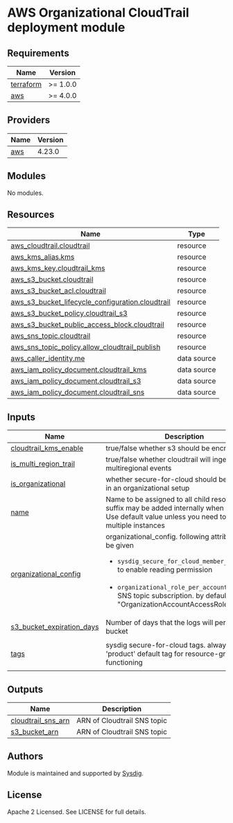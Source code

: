 # AWS Organizational CloudTrail deployment module

<!-- BEGINNING OF PRE-COMMIT-TERRAFORM DOCS HOOK -->
## Requirements

| Name | Version |
|------|---------|
| <a name="requirement_terraform"></a> [terraform](#requirement\_terraform) | >= 1.0.0 |
| <a name="requirement_aws"></a> [aws](#requirement\_aws) | >= 4.0.0 |

## Providers

| Name | Version |
|------|---------|
| <a name="provider_aws"></a> [aws](#provider\_aws) | 4.23.0 |

## Modules

No modules.

## Resources

| Name | Type |
|------|------|
| [aws_cloudtrail.cloudtrail](https://registry.terraform.io/providers/hashicorp/aws/latest/docs/resources/cloudtrail) | resource |
| [aws_kms_alias.kms](https://registry.terraform.io/providers/hashicorp/aws/latest/docs/resources/kms_alias) | resource |
| [aws_kms_key.cloudtrail_kms](https://registry.terraform.io/providers/hashicorp/aws/latest/docs/resources/kms_key) | resource |
| [aws_s3_bucket.cloudtrail](https://registry.terraform.io/providers/hashicorp/aws/latest/docs/resources/s3_bucket) | resource |
| [aws_s3_bucket_acl.cloudtrail](https://registry.terraform.io/providers/hashicorp/aws/latest/docs/resources/s3_bucket_acl) | resource |
| [aws_s3_bucket_lifecycle_configuration.cloudtrail](https://registry.terraform.io/providers/hashicorp/aws/latest/docs/resources/s3_bucket_lifecycle_configuration) | resource |
| [aws_s3_bucket_policy.cloudtrail_s3](https://registry.terraform.io/providers/hashicorp/aws/latest/docs/resources/s3_bucket_policy) | resource |
| [aws_s3_bucket_public_access_block.cloudtrail](https://registry.terraform.io/providers/hashicorp/aws/latest/docs/resources/s3_bucket_public_access_block) | resource |
| [aws_sns_topic.cloudtrail](https://registry.terraform.io/providers/hashicorp/aws/latest/docs/resources/sns_topic) | resource |
| [aws_sns_topic_policy.allow_cloudtrail_publish](https://registry.terraform.io/providers/hashicorp/aws/latest/docs/resources/sns_topic_policy) | resource |
| [aws_caller_identity.me](https://registry.terraform.io/providers/hashicorp/aws/latest/docs/data-sources/caller_identity) | data source |
| [aws_iam_policy_document.cloudtrail_kms](https://registry.terraform.io/providers/hashicorp/aws/latest/docs/data-sources/iam_policy_document) | data source |
| [aws_iam_policy_document.cloudtrail_s3](https://registry.terraform.io/providers/hashicorp/aws/latest/docs/data-sources/iam_policy_document) | data source |
| [aws_iam_policy_document.cloudtrail_sns](https://registry.terraform.io/providers/hashicorp/aws/latest/docs/data-sources/iam_policy_document) | data source |

## Inputs

| Name | Description | Type | Default | Required |
|------|-------------|------|---------|:--------:|
| <a name="input_cloudtrail_kms_enable"></a> [cloudtrail\_kms\_enable](#input\_cloudtrail\_kms\_enable) | true/false whether s3 should be encrypted | `bool` | `true` | no |
| <a name="input_is_multi_region_trail"></a> [is\_multi\_region\_trail](#input\_is\_multi\_region\_trail) | true/false whether cloudtrail will ingest multiregional events | `bool` | `true` | no |
| <a name="input_is_organizational"></a> [is\_organizational](#input\_is\_organizational) | whether secure-for-cloud should be deployed in an organizational setup | `bool` | `false` | no |
| <a name="input_name"></a> [name](#input\_name) | Name to be assigned to all child resources. A suffix may be added internally when required. Use default value unless you need to install multiple instances | `string` | `"sfc"` | no |
| <a name="input_organizational_config"></a> [organizational\_config](#input\_organizational\_config) | organizational\_config. following attributes must be given<br><ul><li>`sysdig_secure_for_cloud_member_account_id` to enable reading permission</li><br><li>`organizational_role_per_account` to enable SNS topic subscription. by default "OrganizationAccountAccessRole"</li></ul> | <pre>object({<br>    sysdig_secure_for_cloud_member_account_id = string<br>    organizational_role_per_account           = string<br>  })</pre> | <pre>{<br>  "organizational_role_per_account": null,<br>  "sysdig_secure_for_cloud_member_account_id": null<br>}</pre> | no |
| <a name="input_s3_bucket_expiration_days"></a> [s3\_bucket\_expiration\_days](#input\_s3\_bucket\_expiration\_days) | Number of days that the logs will persist in the bucket | `number` | `5` | no |
| <a name="input_tags"></a> [tags](#input\_tags) | sysdig secure-for-cloud tags. always include 'product' default tag for resource-group proper functioning | `map(string)` | <pre>{<br>  "product": "sysdig-secure-for-cloud"<br>}</pre> | no |

## Outputs

| Name | Description |
|------|-------------|
| <a name="output_cloudtrail_sns_arn"></a> [cloudtrail\_sns\_arn](#output\_cloudtrail\_sns\_arn) | ARN of Cloudtrail SNS topic |
| <a name="output_s3_bucket_arn"></a> [s3\_bucket\_arn](#output\_s3\_bucket\_arn) | ARN of Cloudtrail SNS topic |
<!-- END OF PRE-COMMIT-TERRAFORM DOCS HOOK -->

## Authors

Module is maintained and supported by [Sysdig](https://sysdig.com).

## License

Apache 2 Licensed. See LICENSE for full details.
